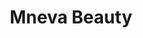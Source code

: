 ---
title: Mneva Beauty
text: Описание
image:
  src: "/projects/mneva_beauty.png"
  alt: "Mneva Beauty"
  width: 1360
  height: 764
  format: "png"
tags: Брендинг, Веб-дизайн, E-commerce, SEO, Контент
link: https://mnevabeauty.ru
---